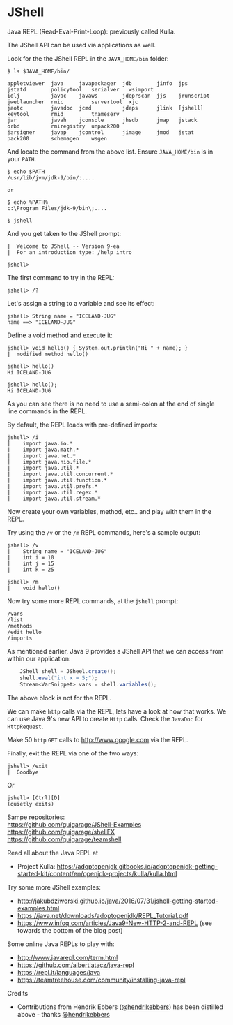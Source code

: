 # JShell

Java REPL (Read-Eval-Print-Loop): previously called Kulla.

The JShell API can be used via applications as well.

Look for the the JShell REPL in the `JAVA_HOME/bin` folder:

    $ ls $JAVA_HOME/bin/

    appletviewer  java     javapackager  jdb        jinfo  jps         jstatd        policytool   serialver   wsimport
    idlj          javac    javaws        jdeprscan  jjs    jrunscript  jweblauncher  rmic         servertool  xjc
    jaotc         javadoc  jcmd          jdeps      jlink  [jshell]    keytool       rmid         tnameserv
    jar           javah    jconsole      jhsdb      jmap   jstack      orbd          rmiregistry  unpack200
    jarsigner     javap    jcontrol      jimage     jmod   jstat       pack200       schemagen    wsgen
    
And locate the command from the above list. Ensure `JAVA_HOME/bin` is in your `PATH`.

    $ echo $PATH
    /usr/lib/jvm/jdk-9/bin/:....
    
    or 
    
    $ echo %PATH%
    c:\Program Files/jdk-9/bin\;....
        
    $ jshell
    
And you get taken to the JShell prompt:
    
    |  Welcome to JShell -- Version 9-ea
    |  For an introduction type: /help intro
    
    jshell> 

The first command to try in the REPL:

    jshell> /?
     

Let's assign a string to a variable and see its effect:
    
    jshell> String name = "ICELAND-JUG"
    name ==> "ICELAND-JUG"

Define a void method and execute it:

    jshell> void hello() { System.out.println("Hi " + name); }
    |  modified method hello()

    jshell> hello()
    Hi ICELAND-JUG

    jshell> hello();
    Hi ICELAND-JUG

As you can see there is no need to use a semi-colon at the end of single line commands in the REPL.

By default, the REPL loads with pre-defined imports:

    jshell> /i
    |    import java.io.*
    |    import java.math.*
    |    import java.net.*
    |    import java.nio.file.*
    |    import java.util.*
    |    import java.util.concurrent.*
    |    import java.util.function.*
    |    import java.util.prefs.*
    |    import java.util.regex.*
    |    import java.util.stream.*


Now create your own variables, method, etc.. and play with them in the REPL.

Try using the `/v` or the `/m` REPL commands, here's a sample output:

    jshell> /v
    |    String name = "ICELAND-JUG"
    |    int i = 10
    |    int j = 15
    |    int k = 25
    
    jshell> /m
    |    void hello()
    
Now try some more REPL commands, at the `jshell` prompt:

    /vars 
    /list
    /methods 
    /edit hello
    /imports

As mentioned earlier, Java 9 provides a JShell API that we can access from within our application:

```java
    JShell shell = JSheel.create();
    shell.eval("int x = 5;");
    Stream<VarSnippet> vars = shell.variables();
```

The above block is not for the REPL.

We can make `http` calls via the REPL, lets have a look at how that works. We can use Java 9's new API to create `Http` calls. Check the `JavaDoc` for `HttpRequest`.

Make 50 `http` `GET` calls to http://www.google.com via the REPL.


Finally, exit the REPL via one of the two ways:

    jshell> /exit
    |  Goodbye
     
Or
     
    jshell> [Ctrl][D]     
    (quietly exits)
   
Sampe repositories:   
https://github.com/guigarage/JShell-Examples
https://github.com/guigarage/shellFX
https://github.com/guigarage/teamshell   
   
Read all about the Java REPL at 
- Project Kulla: https://adoptopenjdk.gitbooks.io/adoptopenjdk-getting-started-kit/content/en/openjdk-projects/kulla/kulla.html

Try some more JShell examples:
- http://jakubdziworski.github.io/java/2016/07/31/jshell-getting-started-examples.html
- https://java.net/downloads/adoptopenjdk/REPL_Tutorial.pdf
- https://www.infoq.com/articles/Java9-New-HTTP-2-and-REPL (see towards the bottom of the blog post)

Some online Java REPLs to play with:
- http://www.javarepl.com/term.html
- https://github.com/albertlatacz/java-repl
- https://repl.it/languages/java
- https://teamtreehouse.com/community/installing-java-repl

Credits
- Contributions from Hendrik Ebbers ([@hendrikebbers](http://github.com/hendrikebbers)) has been distilled above - thanks [@hendrikebbers](http://github.com/hendrikebbers)
